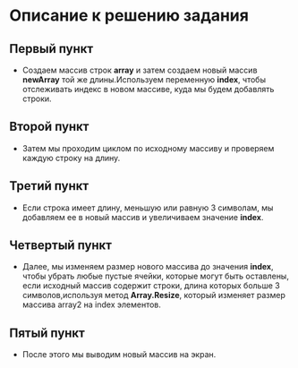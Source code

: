 # **Описание к решению задания**
## Первый пункт
+ Создаем массив строк **array** и затем создаем новый массив **newArray** той же длины.Используем переменную **index**, чтобы отслеживать индекс в новом массиве, куда мы будем добавлять строки. 
## Второй пункт
+ Затем мы проходим циклом по исходному массиву и проверяем каждую строку на длину. 
## Третий пункт
+ Если строка имеет длину, меньшую или равную 3 символам, мы добавляем ее в новый массив и увеличиваем значение **index**.
## Четвертый пункт
+ Далее, мы изменяем размер нового массива до значения **index**, чтобы убрать любые пустые ячейки, которые могут быть оставлены, если исходный массив содержит строки, длина которых больше 3 символов,используя метод **Array.Resize**, который изменяет размер массива array2 на index элементов. 
## Пятый пункт
+ После этого мы выводим новый массив на экран. 